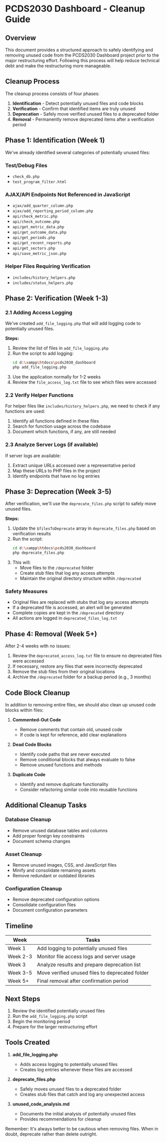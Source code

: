 # PCDS2030 Dashboard - Cleanup Guide

## Overview

This document provides a structured approach to safely identifying and removing unused code from the PCDS2030 Dashboard project prior to the major restructuring effort. Following this process will help reduce technical debt and make the restructuring more manageable.

## Cleanup Process

The cleanup process consists of four phases:

1. **Identification** - Detect potentially unused files and code blocks
2. **Verification** - Confirm that identified items are truly unused
3. **Deprecation** - Safely move verified unused files to a deprecated folder
4. **Removal** - Permanently remove deprecated items after a verification period

## Phase 1: Identification (Week 1)

We've already identified several categories of potentially unused files:

### Test/Debug Files
- `check_db.php`
- `test_program_filter.html`

### AJAX/API Endpoints Not Referenced in JavaScript
- `ajax/add_quarter_column.php`
- `ajax/add_reporting_period_column.php`
- `api/check_metric.php`
- `api/check_outcome.php`
- `api/get_metric_data.php`
- `api/get_outcome_data.php`
- `api/get_periods.php`
- `api/get_recent_reports.php`
- `api/get_sectors.php`
- `api/save_metric_json.php`

### Helper Files Requiring Verification
- `includes/history_helpers.php`
- `includes/status_helpers.php`

## Phase 2: Verification (Week 1-3)

### 2.1 Adding Access Logging

We've created `add_file_logging.php` that will add logging code to potentially unused files.

**Steps:**

1. Review the list of files in `add_file_logging.php`
2. Run the script to add logging:
   ```bash
   cd d:\xampp\htdocs\pcds2030_dashboard
   php add_file_logging.php
   ```
3. Use the application normally for 1-2 weeks
4. Review the `file_access_log.txt` file to see which files were accessed

### 2.2 Verify Helper Functions

For helper files like `includes/history_helpers.php`, we need to check if any functions are used:

1. Identify all functions defined in these files
2. Search for function usage across the codebase
3. Document which functions, if any, are still needed

### 2.3 Analyze Server Logs (if available)

If server logs are available:
1. Extract unique URLs accessed over a representative period
2. Map these URLs to PHP files in the project
3. Identify endpoints that have no log entries

## Phase 3: Deprecation (Week 3-5)

After verification, we'll use the `deprecate_files.php` script to safely move unused files.

**Steps:**

1. Update the `$filesToDeprecate` array in `deprecate_files.php` based on verification results
2. Run the script:
   ```bash
   cd d:\xampp\htdocs\pcds2030_dashboard
   php deprecate_files.php
   ```
3. This will:
   - Move files to the `/deprecated` folder
   - Create stub files that log any access attempts
   - Maintain the original directory structure within `/deprecated`

### Safety Measures
- Original files are replaced with stubs that log any access attempts
- If a deprecated file is accessed, an alert will be generated
- Complete copies are kept in the `/deprecated` directory
- All actions are logged in `deprecated_files_log.txt`

## Phase 4: Removal (Week 5+)

After 2-4 weeks with no issues:

1. Review the `deprecated_access_log.txt` file to ensure no deprecated files were accessed
2. If necessary, restore any files that were incorrectly deprecated
3. Remove the stub files from their original locations
4. Archive the `/deprecated` folder for a backup period (e.g., 3 months)

## Code Block Cleanup

In addition to removing entire files, we should also clean up unused code blocks within files:

1. **Commented-Out Code**
   - Remove comments that contain old, unused code
   - If code is kept for reference, add clear explanations

2. **Dead Code Blocks**
   - Identify code paths that are never executed
   - Remove conditional blocks that always evaluate to false
   - Remove unused functions and methods

3. **Duplicate Code**
   - Identify and remove duplicate functionality
   - Consider refactoring similar code into reusable functions

## Additional Cleanup Tasks

### Database Cleanup
- Remove unused database tables and columns
- Add proper foreign key constraints
- Document schema changes

### Asset Cleanup
- Remove unused images, CSS, and JavaScript files
- Minify and consolidate remaining assets
- Remove redundant or outdated libraries

### Configuration Cleanup
- Remove deprecated configuration options
- Consolidate configuration files
- Document configuration parameters

## Timeline

| Week | Tasks |
|------|-------|
| Week 1 | Add logging to potentially unused files |
| Week 2-3 | Monitor file access logs and server usage |
| Week 3 | Analyze results and prepare deprecation list |
| Week 3-5 | Move verified unused files to deprecated folder |
| Week 5+ | Final removal after confirmation period |

## Next Steps

1. Review the identified potentially unused files
2. Run the `add_file_logging.php` script
3. Begin the monitoring period
4. Prepare for the larger restructuring effort

## Tools Created

1. **add_file_logging.php**
   - Adds access logging to potentially unused files
   - Creates log entries whenever these files are accessed

2. **deprecate_files.php**
   - Safely moves unused files to a deprecated folder
   - Creates stub files that catch and log any unexpected access

3. **unused_code_analysis.md**
   - Documents the initial analysis of potentially unused files
   - Provides recommendations for cleanup

Remember: It's always better to be cautious when removing files. When in doubt, deprecate rather than delete outright.
